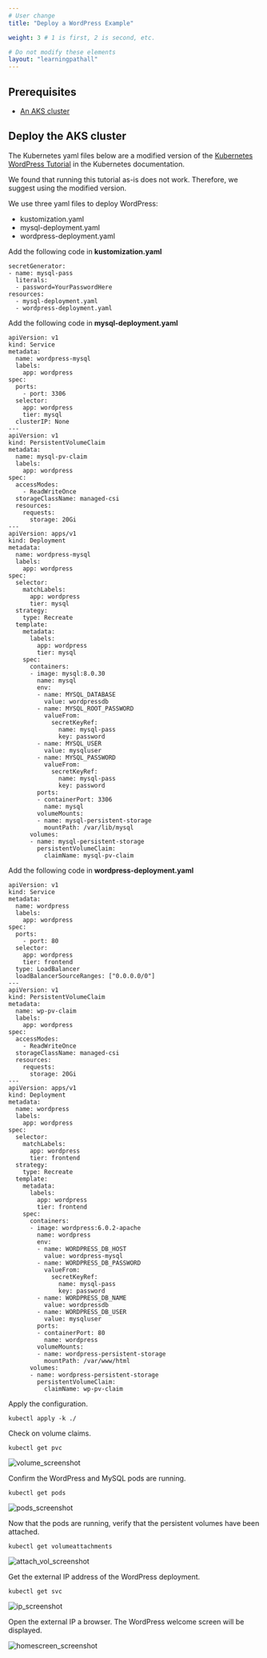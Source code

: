 ```yaml
---
# User change
title: "Deploy a WordPress Example"

weight: 3 # 1 is first, 2 is second, etc.

# Do not modify these elements
layout: "learningpathall"
---
```


## Prerequisites

* [An AKS cluster](/learning-paths/cloud/aks/cluster_deployment/)

## Deploy the AKS cluster

The Kubernetes yaml files below are a modified version of the [Kubernetes WordPress Tutorial](https://kubernetes.io/docs/tutorials/stateful-application/mysql-wordpress-persistent-volume/) in the Kubernetes documentation. 

We found that running this tutorial as-is does not work. Therefore, we suggest using the modified version.

We use three yaml files to deploy WordPress: 
- kustomization.yaml
- mysql-deployment.yaml
- wordpress-deployment.yaml

Add the following code in **kustomization.yaml**

```console
secretGenerator:
- name: mysql-pass
  literals:
  - password=YourPasswordHere
resources:
  - mysql-deployment.yaml
  - wordpress-deployment.yaml
```

Add the following code in **mysql-deployment.yaml**

```console
apiVersion: v1
kind: Service
metadata:
  name: wordpress-mysql
  labels:
    app: wordpress
spec:
  ports:
    - port: 3306
  selector:
    app: wordpress
    tier: mysql
  clusterIP: None
---
apiVersion: v1
kind: PersistentVolumeClaim
metadata:
  name: mysql-pv-claim
  labels:
    app: wordpress
spec:
  accessModes:
    - ReadWriteOnce
  storageClassName: managed-csi
  resources:
    requests:
      storage: 20Gi
---
apiVersion: apps/v1
kind: Deployment
metadata:
  name: wordpress-mysql
  labels:
    app: wordpress
spec:
  selector:
    matchLabels:
      app: wordpress
      tier: mysql
  strategy:
    type: Recreate
  template:
    metadata:
      labels:
        app: wordpress
        tier: mysql
    spec:
      containers:
      - image: mysql:8.0.30
        name: mysql
        env:
        - name: MYSQL_DATABASE
          value: wordpressdb
        - name: MYSQL_ROOT_PASSWORD
          valueFrom:
            secretKeyRef:
              name: mysql-pass
              key: password
        - name: MYSQL_USER
          value: mysqluser
        - name: MYSQL_PASSWORD
          valueFrom:
            secretKeyRef:
              name: mysql-pass
              key: password
        ports:
        - containerPort: 3306
          name: mysql
        volumeMounts:
        - name: mysql-persistent-storage
          mountPath: /var/lib/mysql
      volumes:
      - name: mysql-persistent-storage
        persistentVolumeClaim:
          claimName: mysql-pv-claim
```

Add the following code in **wordpress-deployment.yaml** 

```console
apiVersion: v1
kind: Service
metadata:
  name: wordpress
  labels:
    app: wordpress
spec:
  ports:
    - port: 80
  selector:
    app: wordpress
    tier: frontend
  type: LoadBalancer
  loadBalancerSourceRanges: ["0.0.0.0/0"]
---
apiVersion: v1
kind: PersistentVolumeClaim
metadata:
  name: wp-pv-claim
  labels:
    app: wordpress
spec:
  accessModes:
    - ReadWriteOnce
  storageClassName: managed-csi
  resources:
    requests:
      storage: 20Gi
---
apiVersion: apps/v1
kind: Deployment
metadata:
  name: wordpress
  labels:
    app: wordpress
spec:
  selector:
    matchLabels:
      app: wordpress
      tier: frontend
  strategy:
    type: Recreate
  template:
    metadata:
      labels:
        app: wordpress
        tier: frontend
    spec:
      containers:
      - image: wordpress:6.0.2-apache
        name: wordpress
        env:
        - name: WORDPRESS_DB_HOST
          value: wordpress-mysql
        - name: WORDPRESS_DB_PASSWORD
          valueFrom:
            secretKeyRef:
              name: mysql-pass
              key: password
        - name: WORDPRESS_DB_NAME
          value: wordpressdb
        - name: WORDPRESS_DB_USER
          value: mysqluser
        ports:
        - containerPort: 80
          name: wordpress
        volumeMounts:
        - name: wordpress-persistent-storage
          mountPath: /var/www/html
      volumes:
      - name: wordpress-persistent-storage
        persistentVolumeClaim:
          claimName: wp-pv-claim
```

Apply the configuration.

```console
kubectl apply -k ./
```

Check on volume claims.

```console
kubectl get pvc
```

![volume_screenshot](https://user-images.githubusercontent.com/67620689/200744736-3ff29b97-fa8f-4170-ab64-623f683beb53.PNG)

Confirm the WordPress and MySQL pods are running.

```console
kubectl get pods
```

![pods_screenshot](https://user-images.githubusercontent.com/67620689/200744412-d6772971-e8bd-4e30-bc89-4f59e06d40a4.PNG)

Now that the pods are running, verify that the persistent volumes have been attached.

```console
kubectl get volumeattachments
```

![attach_vol_screenshot](https://user-images.githubusercontent.com/67620689/200745055-af49fcad-0d7b-4100-b3a5-7c64cdd996d5.PNG)

Get the external IP address of the WordPress deployment.

```console
kubectl get svc
```

![ip_screenshot](https://user-images.githubusercontent.com/67620689/200745202-973893d4-2455-47a6-9297-2c30b75b358d.PNG)

Open the external IP a browser. The WordPress welcome screen will be displayed.

![homescreen_screenshot](https://user-images.githubusercontent.com/67620689/200745521-1e004de9-f982-4b6d-b7e7-638569da2aec.PNG)
